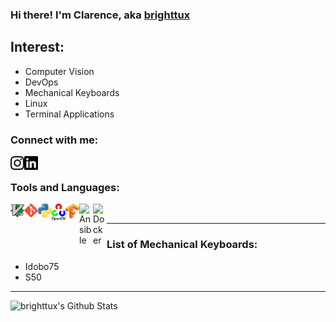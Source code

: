 ### Hi there! I'm Clarence, aka [brighttux][website]

## Interest:
- Computer Vision
- DevOps
- Mechanical Keyboards
- Linux
- Terminal Applications

### Connect with me:

[<img align="left" alt="Instagram" width="22px" src="https://raw.githubusercontent.com/BrightTux/brighttux/master/icons/instagram.svg" />][instagram]
[<img align="left" alt="LinkedIn" width="22px" src="https://raw.githubusercontent.com/BrightTux/brighttux/master/icons/linkedin.svg"/>][linkedin]

<br />

### Tools and Languages:

<img align="left" alt="Vim" width="22px" src="https://raw.githubusercontent.com/BrightTux/brighttux/master/icons/Vimlogo.svg" />
<img align="left" alt="Git" width="22px" src="https://raw.githubusercontent.com/BrightTux/brighttux/master/icons/512px-Git-logo.svg.png"/>
<img align="left" alt="Python" width="22px" src="https://raw.githubusercontent.com/BrightTux/brighttux/master/icons/python-logo-generic.svg"/>
<img align="left" alt="OpenCV" width="22px" src="https://raw.githubusercontent.com/BrightTux/brighttux/master/icons/487px-OpenCV_Logo_with_text_svg_version.svg.png"/>
<img align="left" alt="Tensorflow" width="22px" src="https://raw.githubusercontent.com/BrightTux/brighttux/master/icons/Tensorflow_logo.svg"/>
<img align="left" alt="Ansible" width="22px" src="https://upload.wikimedia.org/wikipedia/commons/thumb/2/24/Ansible_logo.svg/256px-Ansible_logo.svg.png"/>
<img align="left" alt="Docker" width="22px" src="https://www.docker.com/sites/default/files/d8/2019-07/vertical-logo-monochromatic.png"/>
<br />

---

### List of Mechanical Keyboards:

- Idobo75
- S50

---

<img align="left" alt="brighttux's Github Stats" src="https://github-readme-stats.vercel.app/api?username=brighttux&show_icons=true&hide_border=true" />

[website]: https://brighttux.github.io
[instagram]: https://www.instagram.com/clarence.han
[linkedin]: https://www.linkedin.com/in/clarence-cheong
